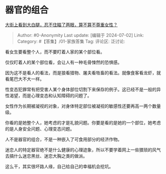 # 器官的组合
[大街上看到大白腿，忍不住瞄了两眼，算不算不尊重女性？](https://www.zhihu.com/question/657854715/answer/3549355829)

> Author: #0-Anonymity
> Last update: [编辑于 2024-07-02]
> Link:
> Category: #【答集】/01-家族答集 
> Tag: 
> 评论区:
> 泛讨论:

看女生要看整个人，而不要盯着人家的某个部位看。

仅仅盯着人的某个部位看，会让人有一种毛骨悚然的恐惧感。

因为这不是看人的看法，而是狼看猎物、屠夫看牲畜的看法。就像食客看龙虾，就看尾巴大不大一样。

性变态犯罪常有把受害人某个身体部位切割下来保存的例子。这已经不是一般的异性渴望，而是心理变态和认知障碍的问题了。

女性作为长期被凝视的对象，对身体特定部位被凝视的敏感性还要再高一两个数量级。

你看的是她整个人，她考虑的才是礼貌问题。你要是看的是她的一个部位，她考虑的是人身安全问题、心理变态问题。

人不是器官的组合，不是一种嵌入了可食用部分的经济作物。

迷恋人的特定器官绝不是什么健康的心理迹象，所以不要学着网上一些猥琐的风气去搞什么迷恋黑丝、迷恋大胸之类的做派。

这么干，其实很坏路人缘，自己给自己的幸福机会挖坑。